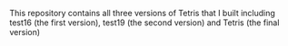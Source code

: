 This repository contains all three versions of Tetris that I built including test16 (the first version), test19 (the second version) and Tetris (the final version)
